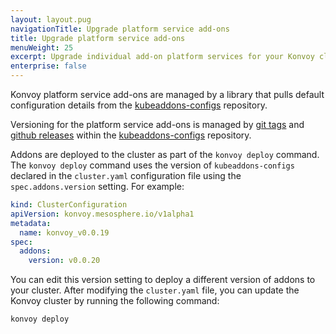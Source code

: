 ```yaml
---
layout: layout.pug
navigationTitle: Upgrade platform service add-ons
title: Upgrade platform service add-ons
menuWeight: 25
excerpt: Upgrade individual add-on platform services for your Konvoy cluster
enterprise: false
---
```

Konvoy platform service add-ons are managed by a library that pulls default configuration details from the [kubeaddons-configs](https://github.com/mesosphere/kubeaddons-configs) repository.

Versioning for the platform service add-ons is managed by [git tags](https://git-scm.com/book/en/v2/Git-Basics-Tagging) and [github releases](https://help.github.com/en/articles/creating-releases) within the [kubeaddons-configs](https://github.com/mesosphere/kubeaddons-configs) repository.

Addons are deployed to the cluster as part of the `konvoy deploy` command.
The `konvoy deploy` command uses the version of `kubeaddons-configs` declared in the `cluster.yaml` configuration file using the `spec.addons.version` setting.
For example:

```yaml
kind: ClusterConfiguration
apiVersion: konvoy.mesosphere.io/v1alpha1
metadata:
  name: konvoy_v0.0.19
spec:
  addons:
    version: v0.0.20
```

You can edit this version setting to deploy a different version of addons to your cluster.
After modifying the `cluster.yaml` file, you can update the Konvoy cluster by running the following command:

```bash
konvoy deploy
```